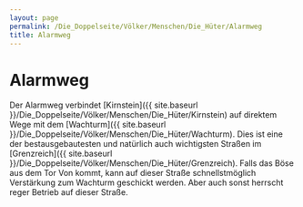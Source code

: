 ```yaml
---
layout: page
permalink: /Die_Doppelseite/Völker/Menschen/Die_Hüter/Alarmweg
title: Alarmweg
---
```


# Alarmweg

Der Alarmweg verbindet [Kirnstein]({{ site.baseurl }}/Die_Doppelseite/Völker/Menschen/Die_Hüter/Kirnstein) auf direktem Wege mit dem [Wachturm]({{ site.baseurl }}/Die_Doppelseite/Völker/Menschen/Die_Hüter/Wachturm). Dies ist eine der bestausgebautesten und natürlich auch wichtigsten Straßen im [Grenzreich]({{ site.baseurl }}/Die_Doppelseite/Völker/Menschen/Die_Hüter/Grenzreich). Falls das Böse aus dem Tor Von kommt, kann auf dieser Straße schnellstmöglich Verstärkung zum Wachturm geschickt werden. Aber auch sonst herrscht reger Betrieb auf dieser Straße.
